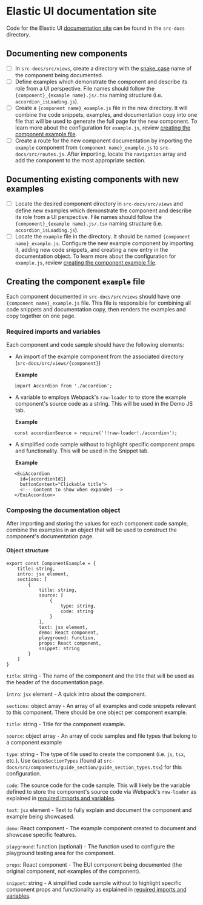 # Elastic UI documentation site

Code for the Elastic UI [documentation site](https://elastic.github.io/eui/#/) can be found in the `src-docs` directory.

## Documenting new components

- [ ] In `src-docs/src/views`, create a directory with the [snake_case](https://en.wikipedia.org/wiki/Snake_case) name of the component being documented.
- [ ] Define examples which demonstrate the component and describe its role from a UI perspective. File names should follow the `{component}_{example name}.js/.tsx` naming structure (i.e. `accordion_isLoading.js`).
- [ ] Create a `{component name}_example.js` file in the new directory. It will combine the code snippets, examples, and documentation copy into one file that will be used to generate the full page for the new component. To learn more about the configuration for `example.js`, review [creating the component example file](#creating-the-component-example-file).
- [ ] Create a route for the new component documentation by importing the `example` component from `{component name}_example.js` to `src-docs/src/routes.js`. After importing, locate the `navigation` array and add the component to the most appropriate section.
 
## Documenting existing components with new examples
- [ ] Locate the desired component directory in `src-docs/src/views` and define new examples which demonstrate the component and describe its role from a UI perspective. File names should follow the `{component}_{example name}.js/.tsx` naming structure (i.e. `accordion_isLoading.js`).
- [ ] Locate the `example` file in the directory. It should be named `{component name}_example.js`. Configure the new example component by importing it, adding new code snippets, and creating a new entry in the documentation object. To learn more about the configuration for `example.js`, review [creating the component example file](#creating-the-component-example-file).

## Creating the component `example` file

Each component documented in `src-docs/src/views` should have one `{component name}_example.js` file. This file is responsible for combining all code snippets and documentation copy, then renders the examples and copy together on one page. 

### Required imports and variables

Each component and code sample should have the following elements:
- An import of the example component from the associated directory (`src-docs/src/views/{component}`)

   **Example**
```
   import Accordion from './accordion'; 
```

- A variable to employs Webpack's `raw-loader` to to store the example component's source code as a string. This will be used in the Demo JS tab.

   **Example**
```
   const accordionSource = require('!!raw-loader!./accordion');
```

- A simplified code sample without to highlight specific component props and functionality. This will be used in the Snippet tab.

   **Example**
```
   <EuiAccordion
     id={accordionId1}
     buttonContent="Clickable title">
     <!-- Content to show when expanded -->
   </EuiAccordion>
```

### Composing the documentation object

After importing and storing the values for each component code sample, combine the examples in an object that will be used to construct the component's documentation page.

#### Object structure

```
export const ComponentExample = {
    title: string,
    intro: jsx element,
    sections: [
        {
            title: string,
            source: [
                {
                    type: string,
                    code: string
                }
            ],
            text: jsx element,
            demo: React component,
            playground: function,
            props: React component,
            snippet: string
        }
    ]
}
```

`title`: string - The name of the component and the title that will be used as the header of the documentation page.

`intro`: `jsx` element - A quick intro about the component.

`sections`: object array - An array of all examples and code snippets relevant to this component. There should be one object per component example.

`title`: string - Title for the component example.

`source`: object array - An array of code samples and file types that belong to a component example

`type`: string - The type of file used to create the component (i.e. `js`, `tsx`, etc.). Use `GuideSectionTypes` (found at `src-docs/src/components/guide_section/guide_section_types.tsx`) for this configuration.

`code`: The source code for the code sample. This will likely be the variable defined to store the component's source code via Webpack's `raw-loader` as explained in [required imports and variables](#required-imports-and-variables). 

`text`: `jsx` element - Text to fully explain and document the component and example being showcased.

`demo`: React component - The example component created to document and showcase specific features.

`playground`: function (optional) - The function used to configure the playground testing area for the component. 

`props`: React component - The EUI component being documented (the original component, not examples of the component).

`snippet`: string - A simplified code sample without to highlight specific component props and functionality as explained in [required imports and variables](#required-imports-and-variables). 
